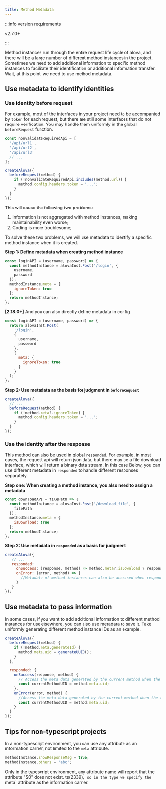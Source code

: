 ```yaml
---
title: Method Metadata
---
```


:::info version requirements

v2.7.0+

:::

Method instances run through the entire request life cycle of alova, and there will be a large number of different method instances in the project. Sometimes we need to add additional information to specific method instances to facilitate their identification or additional information transfer. Wait, at this point, we need to use method metadata.

## Use metadata to identify identities

### Use identity before request

For example, most of the interfaces in your project need to be accompanied by `token` for each request, but there are still some interfaces that do not require verification. You may handle them uniformly in the global `beforeRequest` function.

```javascript
const nonvalidateRequiredApi = [
  '/api/url1',
  '/api/url2',
  '/api/url3'
  // ...
];

createAlova({
  beforeRequest(method) {
    if (!nonvalidateRequiredApi.includes(method.url)) {
      method.config.headers.token = '...';
    }
  }
});
```

This will cause the following two problems:

1. Information is not aggregated with method instances, making maintainability even worse;
2. Coding is more troublesome;

To solve these two problems, we will use metadata to identify a specific method instance when it is created.

**Step 1: Define metadata when creating method instance**

```javascript
const loginAPI = (username, password) => {
  const methodInstance = alovaInst.Post('/login', {
    username,
    password
  });
  methodInstance.meta = {
    ignoreToken: true
  };
  return methodInstance;
};
```

**[2.18.0+]** And you can also directly define metadata in config

```javascript
const loginAPI = (username, password) => {
  return alovaInst.Post(
    '/login',
    {
      username,
      password
    },
    {
      meta: {
        ignoreToken: true
      }
    }
  );
};
```

**Step 2: Use metadata as the basis for judgment in `beforeRequest`**

```javascript
createAlova({
  // ...
  beforeRequest(method) {
    if (!method.meta?.ignoreToken) {
      method.config.headers.token = '...';
    }
  }
});
```

### Use the identity after the response

This method can also be used in global `responded`. For example, in most cases, the request api will return json data, but there may be a file download interface, which will return a binary data stream. In this case Below, you can use different metadata in `responded` to handle different responses separately.

**Step one: When creating a method instance, you also need to assign a metadata**

```javascript
const downloadAPI = filePath => {
  const methodInstance = alovaInst.Post('/download_file', {
    filePath
  });
  methodInstance.meta = {
    isDownload: true
  };
  return methodInstance;
};
```

**Step 2: Use metadata in `responded` as a basis for judgment**

```javascript
createAlova({
   // ...
   responded:
     onSuccess: (response, method) => method.meta?.isDownload ? response.blob() : response.json()
     onError: (error, method) => {
       //Metadata of method instances can also be accessed when responding to errors
     }
   }
});
```

## Use metadata to pass information

In some cases, if you want to add additional information to different method instances for use elsewhere, you can also use metadata to save it. Take uniformly generating different method instance IDs as an example.

```javascript
createAlova({
  beforeRequest(method) {
    if (!method.meta.generateId) {
      method.meta.uid = generateUUID();
    }
  },

  responded: {
    onSuccess(response, method) {
      // Access the meta data generated by the current method when the request is successful.
      const currentMethodUID = method.meta.uid;
    },
    onError(error, method) {
      //Access the meta data generated by the current method when the request fails.
      const currentMethodUID = method.meta.uid;
    }
  }
});
```

## Tips for non-typescript projects

In a non-typescript environment, you can use any attribute as an information carrier, not limited to the `meta` attribute.

```javascript
methodInstance.showResponseMsg = true;
methodInstance.others = 'abc';
```

Only in the typescript environment, any attribute name will report that the attribute "$0" does not exist. ts(2339)`, so in the type we specify the `meta` attribute as the information carrier.

